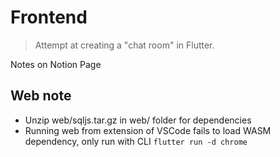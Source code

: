 # Frontend

> Attempt at creating a "chat room" in Flutter.

Notes on Notion Page

## Web note
- Unzip web/sqljs.tar.gz in web/ folder for dependencies
- Running web from extension of VSCode fails to load WASM dependency, only run with CLI `flutter run -d chrome`
